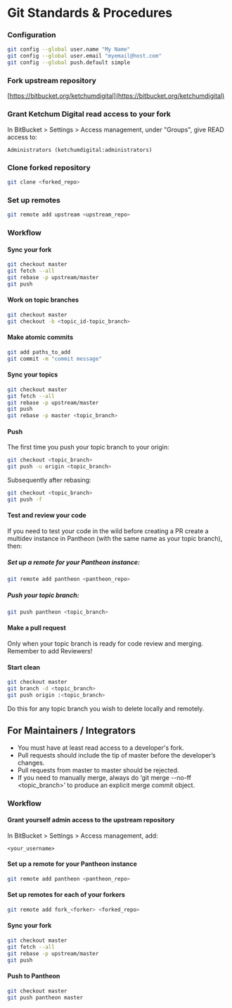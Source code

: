 # Git Standards & Procedures


### Configuration

```sh
git config --global user.name "My Name"
git config --global user.email "myemail@host.com"
git config --global push.default simple
```


### Fork upstream repository

[https://bitbucket.org/ketchumdigital](https://bitbucket.org/ketchumdigital)


### Grant Ketchum Digital read access to your fork

In BitBucket > Settings > Access management, under "Groups", give READ access to:

```
Administrators (ketchumdigital:administrators)
```


### Clone forked repository

```sh
git clone <forked_repo>
```


### Set up remotes

```sh
git remote add upstream <upstream_repo>
```


### Workflow


#### Sync your fork

```sh
git checkout master
git fetch --all
git rebase -p upstream/master
git push
```


#### Work on topic branches

```sh
git checkout master
git checkout -b <topic_id-topic_branch>
```


#### Make atomic commits

```sh
git add paths_to_add
git commit -m "commit message"
```


#### Sync your topics

```sh
git checkout master
git fetch --all
git rebase -p upstream/master
git push
git rebase -p master <topic_branch>
```


#### Push

The first time you push your topic branch to your origin:

```sh
git checkout <topic_branch>
git push -u origin <topic_branch>
```

Subsequently after rebasing:

```sh
git checkout <topic_branch>
git push -f
```


#### Test and review your code

If you need to test your code in the wild before creating a PR create a multidev instance in Pantheon (with the same name as your topic branch), then:

##### Set up a remote for your Pantheon instance:

```sh
git remote add pantheon <pantheon_repo>
```

##### Push your topic branch:

```sh
git push pantheon <topic_branch>
```


#### Make a pull request

Only when your topic branch is ready for code review and merging. Remember to add Reviewers!


#### Start clean

```sh
git checkout master
git branch -d <topic_branch>
git push origin :<topic_branch>
```

Do this for any topic branch you wish to delete locally and remotely.


## For Maintainers / Integrators

- You must have at least read access to a developer's fork.
- Pull requests should include the tip of master before the developer’s changes.
- Pull requests from master to master should be rejected.
- If you need to manually merge, always do ‘git merge --no-ff <topic_branch>’ to produce an explicit merge commit object.


### Workflow


#### Grant yourself admin access to the upstream repository

In BitBucket > Settings > Access management, add:

```
<your_username>
```


#### Set up a remote for your Pantheon instance

```sh
git remote add pantheon <pantheon_repo>
```


#### Set up remotes for each of your forkers

```sh
git remote add fork_<forker> <forked_repo>
```


#### Sync your fork

```sh
git checkout master
git fetch --all
git rebase -p upstream/master
git push
```


#### Push to Pantheon

```sh
git checkout master
git push pantheon master
```
